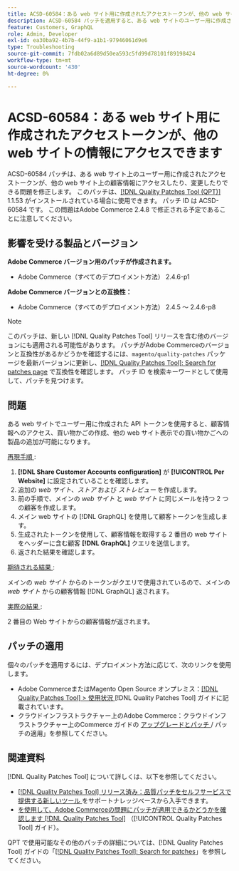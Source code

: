 ```yaml
---
title: ACSD-60584：ある web サイト用に作成されたアクセストークンが、他の web サイトの情報にアクセスできます
description: ACSD-60584 パッチを適用すると、ある web サイトのユーザー用に作成されたアクセストークンが、他の web サイトの顧客情報にアクセスしたり変更したりできる問題を修正できます。
feature: Customers, GraphQL
role: Admin, Developer
exl-id: ea30ba92-4b7b-44f9-a1b1-97946061d9e6
type: Troubleshooting
source-git-commit: 7fdb02a6d89d50ea593c5fd99d78101f89198424
workflow-type: tm+mt
source-wordcount: '430'
ht-degree: 0%

---
```


# ACSD-60584：ある web サイト用に作成されたアクセストークンが、他の web サイトの情報にアクセスできます

ACSD-60584 パッチは、ある web サイト上のユーザー用に作成されたアクセストークンが、他の web サイト上の顧客情報にアクセスしたり、変更したりできる問題を修正します。 このパッチは、[[!DNL Quality Patches Tool (QPT)]](https://experienceleague.adobe.com/docs/commerce-operations/tools/quality-patches-tool/usage.html) 1.1.53 がインストールされている場合に使用できます。 パッチ ID は ACSD-60584 です。 この問題はAdobe Commerce 2.4.8 で修正される予定であることに注意してください。

## 影響を受ける製品とバージョン

**Adobe Commerce バージョン用のパッチが作成されます。**

* Adobe Commerce（すべてのデプロイメント方法） 2.4.6-p1

**Adobe Commerce バージョンとの互換性：**

* Adobe Commerce（すべてのデプロイメント方法） 2.4.5 ～ 2.4.6-p8

>[!NOTE]
>
>このパッチは、新しい [!DNL Quality Patches Tool] リリースを含む他のバージョンにも適用される可能性があります。 パッチがAdobe Commerceのバージョンと互換性があるかどうかを確認するには、`magento/quality-patches` パッケージを最新バージョンに更新し、[[!DNL Quality Patches Tool]: Search for patches page](https://experienceleague.adobe.com/tools/commerce-quality-patches/index.html) で互換性を確認します。 パッチ ID を検索キーワードとして使用して、パッチを見つけます。

## 問題

ある web サイトでユーザー用に作成された API トークンを使用すると、顧客情報へのアクセス、買い物かごの作成、他の web サイト表示での買い物かごへの製品の追加が可能になります。

<u> 再現手順 </u>:

1. **[!DNL Share Customer Accounts configuration]** が **[!UICONTROL Per Website]** に設定されていることを確認します。
1. 追加の *web サイト*、*ストア* および *ストレビュー* を作成します。
1. 前の手順で、メインの *web サイト* と *web サイト* に同じメールを持つ 2 つの顧客を作成します。
1. メイン web サイトの [!DNL GraphQL] を使用して顧客トークンを生成します。
1. 生成されたトークンを使用して、顧客情報を取得する 2 番目の web サイトをヘッダーに含む顧客 **[!DNL GraphQL]** クエリを送信します。
1. 返された結果を確認します。

<u> 期待される結果 </u>:

メインの *web サイト* からのトークンがクエリで使用されているので、メインの *web サイト* からの顧客情報 [!DNL GraphQL] 返されます。

<u> 実際の結果 </u>:

2 番目の Web サイトからの顧客情報が返されます。

## パッチの適用

個々のパッチを適用するには、デプロイメント方法に応じて、次のリンクを使用します。

* Adobe CommerceまたはMagento Open Source オンプレミス：[[!DNL Quality Patches Tool] > 使用状況 ](/help/tools/quality-patches-tool/usage.md)[!DNL Quality Patches Tool] ガイドに記載されています。
* クラウドインフラストラクチャー上のAdobe Commerce：クラウドインフラストラクチャー上のCommerce ガイドの [ アップグレードとパッチ ](https://experienceleague.adobe.com/docs/commerce-cloud-service/user-guide/develop/upgrade/apply-patches.html)/ パッチの適用」を参照してください。

## 関連資料

[!DNL Quality Patches Tool] について詳しくは、以下を参照してください。

* [[!DNL Quality Patches Tool]  リリース済み：品質パッチをセルフサービスで提供する新しいツール ](https://experienceleague.adobe.com/en/docs/commerce-operations/tools/quality-patches-tool/quality-patches-tool-to-self-serve-quality-patches) をサポートナレッジベースから入手できます。
* [ を使用して、Adobe Commerceの問題にパッチが適用できるかどうかを確認します  [!DNL Quality Patches Tool]](/help/tools/quality-patches-tool/patches-available-in-qpt/check-patch-for-magento-issue-with-magento-quality-patches.md) （[!UICONTROL Quality Patches Tool] ガイド）。


QPT で使用可能なその他のパッチの詳細については、[!DNL Quality Patches Tool] ガイドの「[[!DNL Quality Patches Tool]: Search for patches](https://experienceleague.adobe.com/tools/commerce-quality-patches/index.html)」を参照してください。
